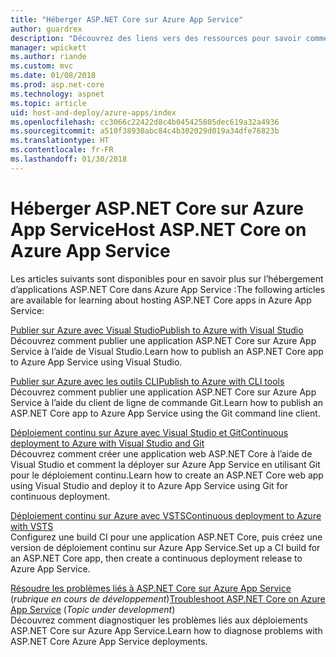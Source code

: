 ```yaml
---
title: "Héberger ASP.NET Core sur Azure App Service"
author: guardrex
description: "Découvrez des liens vers des ressources pour savoir comment héberger des applications ASP.NET Core dans Azure App Service."
manager: wpickett
ms.author: riande
ms.custom: mvc
ms.date: 01/08/2018
ms.prod: asp.net-core
ms.technology: aspnet
ms.topic: article
uid: host-and-deploy/azure-apps/index
ms.openlocfilehash: cc3066c22422d8c4b045425805dec619a32a4936
ms.sourcegitcommit: a510f38930abc84c4b302029d019a34dfe76823b
ms.translationtype: HT
ms.contentlocale: fr-FR
ms.lasthandoff: 01/30/2018
---
```

# <a name="host-aspnet-core-on-azure-app-service"></a><span data-ttu-id="6c1a1-103">Héberger ASP.NET Core sur Azure App Service</span><span class="sxs-lookup"><span data-stu-id="6c1a1-103">Host ASP.NET Core on Azure App Service</span></span>

<span data-ttu-id="6c1a1-104">Les articles suivants sont disponibles pour en savoir plus sur l’hébergement d’applications ASP.NET Core dans Azure App Service :</span><span class="sxs-lookup"><span data-stu-id="6c1a1-104">The following articles are available for learning about hosting ASP.NET Core apps in Azure App Service:</span></span>

[<span data-ttu-id="6c1a1-105">Publier sur Azure avec Visual Studio</span><span class="sxs-lookup"><span data-stu-id="6c1a1-105">Publish to Azure with Visual Studio</span></span>](xref:tutorials/publish-to-azure-webapp-using-vs)  
<span data-ttu-id="6c1a1-106">Découvrez comment publier une application ASP.NET Core sur Azure App Service à l’aide de Visual Studio.</span><span class="sxs-lookup"><span data-stu-id="6c1a1-106">Learn how to publish an ASP.NET Core app to Azure App Service using Visual Studio.</span></span>

[<span data-ttu-id="6c1a1-107">Publier sur Azure avec les outils CLI</span><span class="sxs-lookup"><span data-stu-id="6c1a1-107">Publish to Azure with CLI tools</span></span>](xref:tutorials/publish-to-azure-webapp-using-cli)  
<span data-ttu-id="6c1a1-108">Découvrez comment publier une application ASP.NET Core sur Azure App Service à l’aide du client de ligne de commande Git.</span><span class="sxs-lookup"><span data-stu-id="6c1a1-108">Learn how to publish an ASP.NET Core app to Azure App Service using the Git command line client.</span></span>

[<span data-ttu-id="6c1a1-109">Déploiement continu sur Azure avec Visual Studio et Git</span><span class="sxs-lookup"><span data-stu-id="6c1a1-109">Continuous deployment to Azure with Visual Studio and Git</span></span>](xref:host-and-deploy/azure-apps/azure-continuous-deployment)  
<span data-ttu-id="6c1a1-110">Découvrez comment créer une application web ASP.NET Core à l’aide de Visual Studio et comment la déployer sur Azure App Service en utilisant Git pour le déploiement continu.</span><span class="sxs-lookup"><span data-stu-id="6c1a1-110">Learn how to create an ASP.NET Core web app using Visual Studio and deploy it to Azure App Service using Git for continuous deployment.</span></span>

[<span data-ttu-id="6c1a1-111">Déploiement continu sur Azure avec VSTS</span><span class="sxs-lookup"><span data-stu-id="6c1a1-111">Continuous deployment to Azure with VSTS</span></span>](https://www.visualstudio.com/docs/build/aspnet/core/quick-to-azure)  
<span data-ttu-id="6c1a1-112">Configurez une build CI pour une application ASP.NET Core, puis créez une version de déploiement continu sur Azure App Service.</span><span class="sxs-lookup"><span data-stu-id="6c1a1-112">Set up a CI build for an ASP.NET Core app, then create a continuous deployment release to Azure App Service.</span></span>

<span data-ttu-id="6c1a1-113">[Résoudre les problèmes liés à ASP.NET Core sur Azure App Service](xref:host-and-deploy/azure-apps/troubleshoot) (*rubrique en cours de développement*)</span><span class="sxs-lookup"><span data-stu-id="6c1a1-113">[Troubleshoot ASP.NET Core on Azure App Service](xref:host-and-deploy/azure-apps/troubleshoot) (*Topic under development*)</span></span>  
<span data-ttu-id="6c1a1-114">Découvrez comment diagnostiquer les problèmes liés aux déploiements ASP.NET Core sur Azure App Service.</span><span class="sxs-lookup"><span data-stu-id="6c1a1-114">Learn how to diagnose problems with ASP.NET Core Azure App Service deployments.</span></span>
